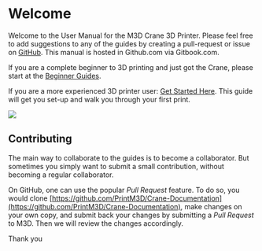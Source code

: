 # Welcome

Welcome to the User Manual for the M3D Crane 3D Printer. Please feel free to add suggestions to any of the guides by creating a pull-request or issue on [GitHub](https://github.com/PrintM3D/Crane-Documentation/issues). This manual is hosted in Github.com via Gitbook.com.

If you are a complete beginner to 3D printing and just got the Crane, please start at the [Beginner Guides](beginner-guides/).

If you are a more experienced 3D printer user: [Get Started Here](https://m3d.gitbook.io/crane-documentation/getting-started). This guide will get you set-up and walk you through your first print.

![](.gitbook/assets/4xq0lrj8d0ayncvp4r4n6kfrsstfsy7gbjmumcd4.png)

## Contributing

The main way to collaborate to the guides is to become a collaborator. But sometimes you simply want to submit a small contribution, without becoming a regular collaborator.

On GitHub, one can use the popular _Pull Request_ feature. To do so, you would clone [https://github.com/PrintM3D/Crane-Documentation](https://github.com/PrintM3D/Crane-Documentation), make changes on your own copy, and submit back your changes by submitting a _Pull Request_ to M3D. Then we will review the changes accordingly.

Thank you

